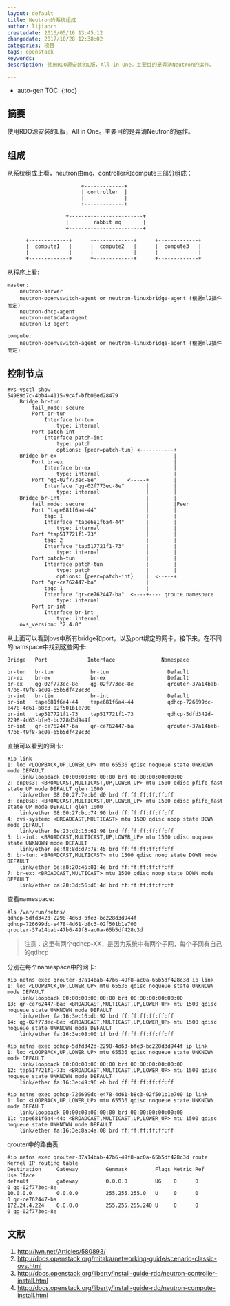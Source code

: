 ```yaml
---
layout: default
title: Neutron的系统组成
author: lijiaocn
createdate: 2016/05/16 13:45:12
changedate: 2017/10/28 12:38:02
categories: 项目
tags: openstack
keywords:
description: 使用RDO源安装的L版，All in One。主要目的是弄清Neutron的运作。

---
```


* auto-gen TOC:
{:toc}

## 摘要

使用RDO源安装的L版，All in One。主要目的是弄清Neutron的运作。

## 组成

从系统组成上看，neutron由mq、controller和compute三部分组成：


	                        +-------------+
	                        | controller  |
	                        |             |
	                        +-------------+

	                   +------------------------+
	                   |        rabbit mq       |
	                   +------------------------+

	      +-------------+      +-------------+      +-------------+
	      |  compute1   |      |  compute2   |      |  compute3   |
	      |             |      |             |      |             |
	      +-------------+      +-------------+      +-------------+

从程序上看:

	master: 
		neutron-server
		neutron-openvswitch-agent or neutron-linuxbridge-agent (根据ml2插件而定)
		neutron-dhcp-agent
		neutron-metadata-agent
		neutron-l3-agent
	
	compute:
		neutron-openvswitch-agent or neutron-linuxbridge-agent (根据ml2插件而定)

## 控制节点

	#vs-vsctl show
	54989d7c-4bb4-4115-9c4f-bfb00ed28479
	    Bridge br-tun
	        fail_mode: secure
	        Port br-tun
	            Interface br-tun
	                type: internal
	        Port patch-int
	            Interface patch-int
	                type: patch  
	                options: {peer=patch-tun} <-----------+
	    Bridge br-ex                                      |
	        Port br-ex                                    |
	            Interface br-ex                           |
	                type: internal                        |
	        Port "qg-02f773ec-8e"          <-----+        |
	            Interface "qg-02f773ec-8e"       |        |
	                type: internal               |        |
	    Bridge br-int                            |        |
	        fail_mode: secure                    |        |Peer
	        Port "tape681f6a4-44"                |        |
	            tag: 1                           |        |
	            Interface "tape681f6a4-44"       |        |
	                type: internal               |        |
	        Port "tap517721f1-73"                |        |
	            tag: 2                           |        |
	            Interface "tap517721f1-73"       |        |
	                type: internal               |        |
	        Port patch-tun                       |        |
	            Interface patch-tun              |        |
	                type: patch                  |        |
	                options: {peer=patch-int}    |  <-----+
	        Port "qr-ce762447-ba"                |
	            tag: 1                           |
	            Interface "qr-ce762447-ba"  <----+---- qroute namespace
	                type: internal
	        Port br-int
	            Interface br-int
	                type: internal
	    ovs_version: "2.4.0"

从上面可以看到ovs中所有bridge和port，以及port绑定的网卡，接下来，在不同的namspace中找到这些网卡:

	Bridge   Port             Interface               Namespace
	---------------------------------------------------------------
	br-tun   br-tun            br-tun                   Default
	br-ex    br-ex             br-ex                    Default
	br-ex    qg-02f773ec-8e    qg-02f773ec-8e           qrouter-37a14bab-47b6-49f8-ac0a-65b5df428c3d
	br-int   br-tin            br-int                   Default
	br-int   tape681f6a4-44    tape681f6a4-44           qdhcp-726699dc-e478-4d61-b8c3-02f501b1e700
	br-int   tap517721f1-73    tap517721f1-73           qdhcp-5dfd342d-2298-4d63-bfe3-bc228d3d944f
	br-int   qr-ce762447-ba    qr-ce762447-ba           qrouter-37a14bab-47b6-49f8-ac0a-65b5df428c3d

直接可以看到的网卡:

	#ip link
	1: lo: <LOOPBACK,UP,LOWER_UP> mtu 65536 qdisc noqueue state UNKNOWN mode DEFAULT
	    link/loopback 00:00:00:00:00:00 brd 00:00:00:00:00:00
	2: enp0s3: <BROADCAST,MULTICAST,UP,LOWER_UP> mtu 1500 qdisc pfifo_fast state UP mode DEFAULT qlen 1000
	    link/ether 08:00:27:7e:b6:d0 brd ff:ff:ff:ff:ff:ff
	3: enp0s8: <BROADCAST,MULTICAST,UP,LOWER_UP> mtu 1500 qdisc pfifo_fast state UP mode DEFAULT qlen 1000
	    link/ether 08:00:27:bc:74:90 brd ff:ff:ff:ff:ff:ff
	4: ovs-system: <BROADCAST,MULTICAST> mtu 1500 qdisc noop state DOWN mode DEFAULT
	    link/ether 8e:23:d2:13:61:98 brd ff:ff:ff:ff:ff:ff
	5: br-int: <BROADCAST,MULTICAST,UP,LOWER_UP> mtu 1500 qdisc noqueue state UNKNOWN mode DEFAULT
	    link/ether ee:f8:8d:d7:78:45 brd ff:ff:ff:ff:ff:ff
	6: br-tun: <BROADCAST,MULTICAST> mtu 1500 qdisc noop state DOWN mode DEFAULT
	    link/ether 6e:a8:20:46:81:4e brd ff:ff:ff:ff:ff:ff
	7: br-ex: <BROADCAST,MULTICAST> mtu 1500 qdisc noop state DOWN mode DEFAULT
	    link/ether ca:20:3d:56:d6:4d brd ff:ff:ff:ff:ff:ff

查看namespace:

	#ls /var/run/netns/
	qdhcp-5dfd342d-2298-4d63-bfe3-bc228d3d944f  
	qdhcp-726699dc-e478-4d61-b8c3-02f501b1e700  
	qrouter-37a14bab-47b6-49f8-ac0a-65b5df428c3d

>注意：这里有两个qdhcp-XX，是因为系统中有两个子网，每个子网有自己的qdhcp

分别在每个namespace中的网卡:

	#ip netns exec qrouter-37a14bab-47b6-49f8-ac0a-65b5df428c3d ip link
	1: lo: <LOOPBACK,UP,LOWER_UP> mtu 65536 qdisc noqueue state UNKNOWN mode DEFAULT
	    link/loopback 00:00:00:00:00:00 brd 00:00:00:00:00:00
	13: qr-ce762447-ba: <BROADCAST,MULTICAST,UP,LOWER_UP> mtu 1500 qdisc noqueue state UNKNOWN mode DEFAULT
	    link/ether fa:16:3e:16:db:92 brd ff:ff:ff:ff:ff:ff
	14: qg-02f773ec-8e: <BROADCAST,MULTICAST,UP,LOWER_UP> mtu 1500 qdisc noqueue state UNKNOWN mode DEFAULT
	    link/ether fa:16:3e:08:00:1f brd ff:ff:ff:ff:ff:ff
	
	#ip netns exec qdhcp-5dfd342d-2298-4d63-bfe3-bc228d3d944f ip link
	1: lo: <LOOPBACK,UP,LOWER_UP> mtu 65536 qdisc noqueue state UNKNOWN mode DEFAULT
	    link/loopback 00:00:00:00:00:00 brd 00:00:00:00:00:00
	12: tap517721f1-73: <BROADCAST,MULTICAST,UP,LOWER_UP> mtu 1500 qdisc noqueue state UNKNOWN mode DEFAULT
	    link/ether fa:16:3e:49:96:eb brd ff:ff:ff:ff:ff:ff
	
	#ip netns exec qdhcp-726699dc-e478-4d61-b8c3-02f501b1e700 ip link
	1: lo: <LOOPBACK,UP,LOWER_UP> mtu 65536 qdisc noqueue state UNKNOWN mode DEFAULT
	    link/loopback 00:00:00:00:00:00 brd 00:00:00:00:00:00
	11: tape681f6a4-44: <BROADCAST,MULTICAST,UP,LOWER_UP> mtu 1500 qdisc noqueue state UNKNOWN mode DEFAULT
	    link/ether fa:16:3e:8a:4a:08 brd ff:ff:ff:ff:ff:ff

qrouter中的路由表:

	#ip netns exec qrouter-37a14bab-47b6-49f8-ac0a-65b5df428c3d route
	Kernel IP routing table
	Destination     Gateway         Genmask         Flags Metric Ref    Use Iface
	default         gateway         0.0.0.0         UG    0      0        0 qg-02f773ec-8e
	10.0.0.0        0.0.0.0         255.255.255.0   U     0      0        0 qr-ce762447-ba
	172.24.4.224    0.0.0.0         255.255.255.240 U     0      0        0 qg-02f773ec-8e

## 文献

1. http://lwn.net/Articles/580893/
2. http://docs.openstack.org/mitaka/networking-guide/scenario-classic-ovs.html
3. http://docs.openstack.org/liberty/install-guide-rdo/neutron-controller-install.html
4. http://docs.openstack.org/liberty/install-guide-rdo/neutron-compute-install.html
